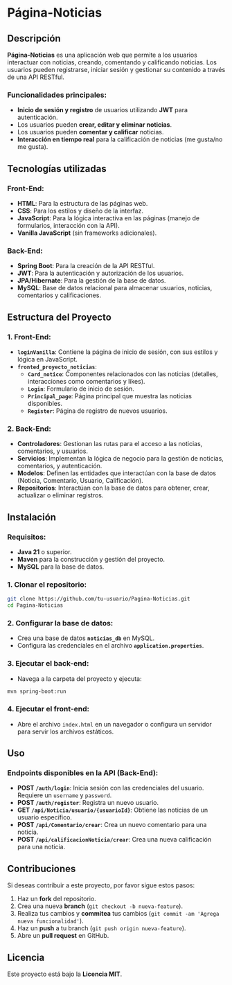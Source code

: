 
# Página-Noticias

## Descripción

**Página-Noticias** es una aplicación web que permite a los usuarios interactuar con noticias, creando, comentando y calificando noticias. Los usuarios pueden registrarse, iniciar sesión y gestionar su contenido a través de una API RESTful. 

### Funcionalidades principales:
- **Inicio de sesión y registro** de usuarios utilizando **JWT** para autenticación.
- Los usuarios pueden **crear, editar y eliminar noticias**.
- Los usuarios pueden **comentar y calificar** noticias.
- **Interacción en tiempo real** para la calificación de noticias (me gusta/no me gusta).
  
## Tecnologías utilizadas

### Front-End:
- **HTML**: Para la estructura de las páginas web.
- **CSS**: Para los estilos y diseño de la interfaz.
- **JavaScript**: Para la lógica interactiva en las páginas (manejo de formularios, interacción con la API).
- **Vanilla JavaScript** (sin frameworks adicionales).

### Back-End:
- **Spring Boot**: Para la creación de la API RESTful.
- **JWT**: Para la autenticación y autorización de los usuarios.
- **JPA/Hibernate**: Para la gestión de la base de datos.
- **MySQL**: Base de datos relacional para almacenar usuarios, noticias, comentarios y calificaciones.

## Estructura del Proyecto

### 1. **Front-End**:
   - **`loginVanilla`**: Contiene la página de inicio de sesión, con sus estilos y lógica en JavaScript.
   - **`fronted_proyecto_noticias`**:
     - **`Card_notice`**: Componentes relacionados con las noticias (detalles, interacciones como comentarios y likes).
     - **`Login`**: Formulario de inicio de sesión.
     - **`Principal_page`**: Página principal que muestra las noticias disponibles.
     - **`Register`**: Página de registro de nuevos usuarios.

### 2. **Back-End**:
   - **Controladores**: Gestionan las rutas para el acceso a las noticias, comentarios, y usuarios.
   - **Servicios**: Implementan la lógica de negocio para la gestión de noticias, comentarios, y autenticación.
   - **Modelos**: Definen las entidades que interactúan con la base de datos (Noticia, Comentario, Usuario, Calificación).
   - **Repositorios**: Interactúan con la base de datos para obtener, crear, actualizar o eliminar registros.

## Instalación

### Requisitos:
- **Java 21** o superior.
- **Maven** para la construcción y gestión del proyecto.
- **MySQL** para la base de datos.

### 1. **Clonar el repositorio**:
   ```bash
   git clone https://github.com/tu-usuario/Pagina-Noticias.git
   cd Pagina-Noticias
   ```

### 2. **Configurar la base de datos**:
   - Crea una base de datos **`noticias_db`** en MySQL.
   - Configura las credenciales en el archivo **`application.properties`**.

### 3. **Ejecutar el back-end**:
   - Navega a la carpeta del proyecto y ejecuta:
   ```bash
   mvn spring-boot:run
   ```

### 4. **Ejecutar el front-end**:
   - Abre el archivo `index.html` en un navegador o configura un servidor para servir los archivos estáticos.

## Uso

### Endpoints disponibles en la API (Back-End):
- **POST `/auth/login`**: Inicia sesión con las credenciales del usuario. Requiere un `username` y `password`.
- **POST `/auth/register`**: Registra un nuevo usuario.
- **GET `/api/Noticia/usuario/{usuarioId}`**: Obtiene las noticias de un usuario específico.
- **POST `/api/Comentario/crear`**: Crea un nuevo comentario para una noticia.
- **POST `/api/calificacionNoticia/crear`**: Crea una nueva calificación para una noticia.

## Contribuciones

Si deseas contribuir a este proyecto, por favor sigue estos pasos:
1. Haz un **fork** del repositorio.
2. Crea una nueva **branch** (`git checkout -b nueva-feature`).
3. Realiza tus cambios y **commitea** tus cambios (`git commit -am 'Agrega nueva funcionalidad'`).
4. Haz un **push** a tu branch (`git push origin nueva-feature`).
5. Abre un **pull request** en GitHub.

## Licencia

Este proyecto está bajo la **Licencia MIT**.
